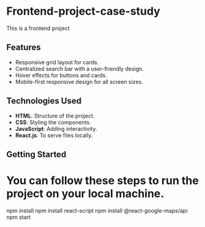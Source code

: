 # Frontend-project-case-study
This is a frontend project

## Features

- Responsive grid layout for cards.
- Centralized search bar with a user-friendly design.
- Hover effects for buttons and cards.
- Mobile-first responsive design for all screen sizes.
  
## Technologies Used
- **HTML**: Structure of the project.
- **CSS**: Styling the components.
- **JavaScript**: Adding interactivity.
- **React.js**: To serve files locally.

## Getting Started

# You can follow these steps to run the project on your local machine.
npm install
npm install react-script
npm install @react-google-maps/api
npm start


